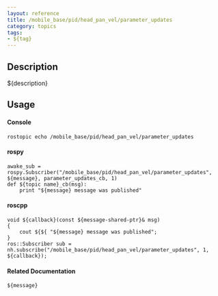 ```yaml
---
layout: reference
title: /mobile_base/pid/head_pan_vel/parameter_updates
category: topics
tags: 
- ${tag}
---
```


## Description
${description}

## Usage
#### Console
```
rostopic echo /mobile_base/pid/head_pan_vel/parameter_updates
```

#### rospy
```
awake_sub = rospy.Subscriber("/mobile_base/pid/head_pan_vel/parameter_updates", ${message}, parameter_updates_cb, 1)
def ${topic name}_cb(msg):
    print "${message} message was published"
```

#### roscpp
```
void ${callback}(const ${message-shared-ptr}& msg)
{
    cout ${${ "${message} message was published";
}
ros::Subscriber sub = nh.subscribe("/mobile_base/pid/head_pan_vel/parameter_updates", 1, ${callback});
```

#### Related Documentation
``${message}``  